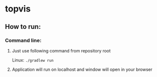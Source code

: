 # topvis

## How to run:
### Command line:
1. Just use following command from repository root

   Linux: ```./gradlew run```
2. Application will run on localhost and window will open in your browser
